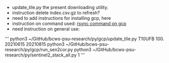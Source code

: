 * update_tile.py the present downloading utility.
* instruction delete index.csv.gz to refresh?
* need to add instructions for installing gcp, here
* instruction on command used: [rsync command on gcp](https://cloud.google.com/storage/docs/gsutil/commands/rsync)
* need instruction on general use:

'''
 python3 ~/GitHub/bcws-psu-research/py/gcp/update_tile.py T10UFB 100.  20210615 20210815 
 python3 ~/GitHub/bcws-psu-research/py/gcp/run_sen2cor.py 
 python3 ~/GitHub/bcws-psu-research/py/sentinel2_stack_all.py  1 
'''
